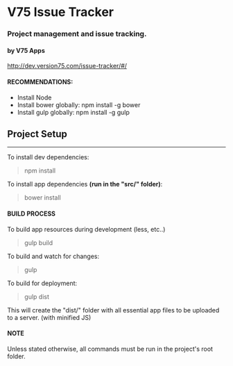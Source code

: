 # V75 Issue Tracker #
### Project management and issue tracking. ###
#### by V75 Apps ####

http://dev.version75.com/issue-tracker/#/

#### RECOMMENDATIONS: ####
* Install Node
* Install bower globally: npm install -g bower
* Install gulp globally: npm install -g gulp

## Project Setup ##
----

To install dev dependencies: 
> npm install

To install app dependencies **(run in the "src/" folder)**:
> bower install

#### BUILD PROCESS ####
To build app resources during development (less, etc..)
> gulp build

To build and watch for changes:
> gulp

To build for deployment:
> gulp dist

This will create the "dist/" folder with all essential app files to be uploaded to a server. (with minified JS)


#### NOTE ####
Unless stated otherwise, all commands must be run in the project's root folder.